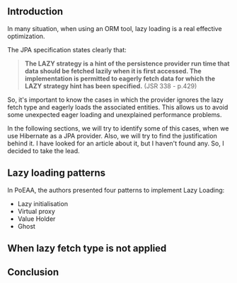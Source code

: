 ## Introduction

In many situation, when using an ORM tool, lazy loading is a real effective optimization.

The JPA specification states clearly that:

> **The LAZY strategy is a hint of the persistence provider run time that data should be fetched lazily when it is first accessed. The implementation is permitted to eagerly fetch data for which the LAZY strategy hint has been specified.** (JSR 338 - p.429)

So, it's important to know the cases in which the provider ignores the lazy fetch type and eagerly loads the associated entities. This allows us to avoid some unexpected eager loading and unexplained performance problems.

In the following sections, we will try to identify some of this cases, when we use Hibernate as a JPA provider. Also, we will try to find the justification behind it. I have looked for an article about it, but I haven't  found any. So, I decided to take the lead.

## Lazy loading patterns

In PoEAA, the authors presented four patterns to implement Lazy Loading:

* Lazy initialisation
* Virtual proxy
* Value Holder
* Ghost

## When lazy fetch type is not applied

## Conclusion

